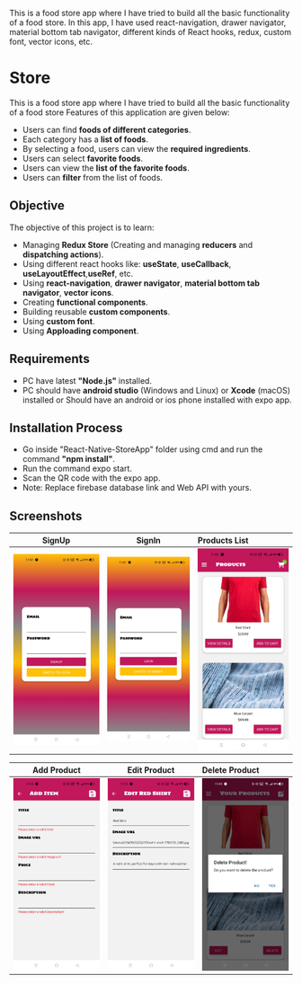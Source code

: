 This is a food store app where I have tried to build all the basic functionality of a food store. In this app, I have used react-navigation, drawer navigator, material bottom tab navigator, different kinds of React hooks, redux, custom font, vector icons, etc.
# Store

This is a food store app where I have tried to build all the basic functionality of a food store Features of this application are given below:
* Users can find **foods of different categories**.
* Each category has a **list of foods**.
* By selecting a food, users can view the **required ingredients**.
* Users can select **favorite foods**.
* Users can view the **list of the favorite foods**.
* Users can **filter** from the list of foods.

## Objective

The objective of this project is to learn:
* Managing **Redux Store** (Creating and managing **reducers** and **dispatching actions**).
* Using different react hooks like: **useState**, **useCallback**, **useLayoutEffect**,**useRef**, etc.
* Using **react-navigation**, **drawer navigator**, **material bottom tab navigator**, **vector icons**.
* Creating **functional components**.
* Building reusable **custom components**.
* Using **custom font**.
* Using **Apploading component**.
## Requirements
* PC have latest **"Node.js"** installed.
* PC should have **android studio** (Windows and Linux) or **Xcode** (macOS) installed or Should have an android or ios phone installed with expo app.


## Installation Process
* Go inside "React-Native-StoreApp" folder using cmd and run the command **"npm install"**.
* Run the command expo start.
* Scan the QR code with the expo app.
* Note: Replace firebase database link and Web API with yours.

## Screenshots

SignUp             |  SignIn          | Products List
:-------------------------:|:-------------------------:|:-------------------------
![](https://github.com/towhid135/React-Native-StoreApp/blob/main/screenshots/Signup.jpg)  |  ![](https://github.com/towhid135/React-Native-StoreApp/blob/main/screenshots/Login.jpg) |  ![](https://github.com/towhid135/React-Native-StoreApp/blob/main/screenshots/Product-list.jpg)

Add Product             |  Edit Product          | Delete Product
:-------------------------:|:-------------------------:|:-------------------------
![](https://github.com/towhid135/React-Native-StoreApp/blob/main/screenshots/Product-Add.jpg) |  ![](https://github.com/towhid135/React-Native-StoreApp/blob/main/screenshots/Product-Edit.jpg) |  ![](https://github.com/towhid135/React-Native-StoreApp/blob/main/screenshots/Product-Delete.jpg)

